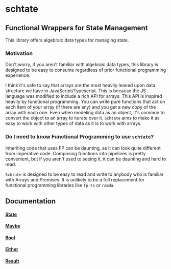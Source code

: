 # schtate

## Functional Wrappers for State Management

This library offers algebraic data types for managing state.

### Motivation

Don't worry, if you aren't familiar with algebraic data types, this library is designed
to be easy to consume regardless of prior functional programming experience.

I think it's safe to say that arrays are the most heavily leaned upon
data structure we have in JavaScript/Typescript. This is because the JS language was
modified to include a rich API for arrays. This API is inspired heavily by functional programming.
You can write pure functions that act on each item of your array (if there are any)
and you get a new copy of the array with each one. Even when modeling data as
an object, it's common to convert the object to an array to iterate over it. `Schtate`
aims to make it as easy to work with other types of data as it is to work with arrays.

### Do I need to know Functional Programming to use `schtate`?

Inheriting code that uses FP can be daunting, as it can look quite different
from imperative code. Composing functions into pipelines is pretty convenient, but 
if you aren't used to seeing it, it can be daunting and hard to read.

`Schtate` is designed to be easy to read and write to anybody who is familiar with Arrays and Promises.
It is unlikely to be a full replacement for functional programming libraries like `fp-ts` or `ramda`.


## Documentation

#### [State](src/State/README.md)
#### [Maybe](src/Maybe/README.md)
#### [Bool](src/Bool/README.md)
#### [Either](src/Either/README.md)
#### [Result](src/Result/README.md)
